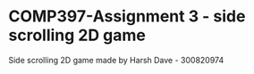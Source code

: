# COMP397-Assignment 3 - side scrolling 2D game

Side scrolling 2D game made by Harsh Dave - 300820974